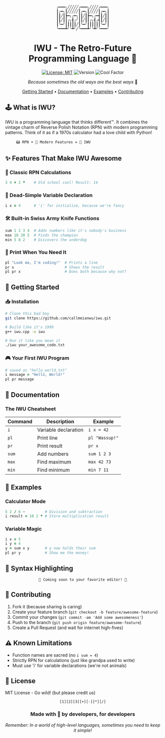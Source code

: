 <div align="center">

```
╭━━━╮╱╱╱╱╱╭━━━╮╱╱╱╱╭━━━╮
┃╭━╮┃╱╱╱╱╱┃╭━╮┃╱╱╱╱┃╭━╮┃
┃┃╱┃┣━╮╭━╮┃┃╱┃┣━╮╭━┫┃╱┃┃
┃┃╱┃┃╭╮┫╭╯┃┃╱┃┃╭╮┫╭┫┃╱┃┃
┃╰━╯┃┃┃┃┃╱┃╰━╯┃┃┃┃┃┃╰━╯┃
╰━━━┻╯╰┻╯╱╰━━━┻╯╰┻╯╰━━━╯
```

# IWU - The Retro-Future Programming Language 🚀

[![License: MIT](https://img.shields.io/badge/License-MIT-yellow.svg)](https://opensource.org/licenses/MIT)
![Version](https://img.shields.io/badge/version-1.0.0-blue)
![Cool Factor](https://img.shields.io/badge/cool_factor-over_9000-purple)

*Because sometimes the old ways are the best ways* 🌟

[Getting Started](#getting-started) • [Documentation](#documentation) • [Examples](#examples) • [Contributing](#contributing)

</div>

## 🕹️ What is IWU?

IWU is a programming language that thinks different™. It combines the vintage charm of Reverse Polish Notation (RPN) with modern programming patterns. Think of it as if a 1970s calculator had a love child with Python! 

```
     📟 RPN + 🚀 Modern Features = 💫 IWU
```

## ✨ Features That Make IWU Awesome

### 🧮 Classic RPN Calculations
```ruby
3 4 + 2 *    # Old school cool! Result: 14
```

### 🎯 Dead-Simple Variable Declaration
```ruby
i x = 4      # 'i' for initialize, because we're fancy
```

### 🛠️ Built-in Swiss Army Knife Functions
```ruby
sum 1 2 3 4  # Adds numbers like it's nobody's business
max 10 20 5  # Finds the champion
min 5 8 2    # Discovers the underdog
```

### 📢 Print When You Need It
```ruby
pl "Look ma, I'm coding!"  # Prints a line
pr x                       # Shows the result
pl pr x                    # Does both because why not?
```

## 🚀 Getting Started

### 📥 Installation

```bash
# Clone this bad boy
git clone https://github.com/callmeianwu/iwu.git

# Build like it's 1999
g++ iwu.cpp -o iwu

# Run it like you mean it
./iwu your_awesome_code.txt
```

### 🎮 Your First IWU Program

```ruby
# saved as "hello_world.txt"
i message = "Hello, World!"
pl pr message
```

## 📖 Documentation

### The IWU Cheatsheet

| Command | Description | Example |
|---------|------------|---------|
| `i` | Variable declaration | `i x = 42` |
| `pl` | Print line | `pl "Wassup!"` |
| `pr` | Print result | `pr x` |
| `sum` | Add numbers | `sum 1 2 3` |
| `max` | Find maximum | `max 42 73` |
| `min` | Find minimum | `min 7 11` |

## 🌟 Examples

### Calculator Mode
```ruby
5 2 / 6 -         # Division and subtraction
i result = 10 2 * # Store multiplication result
```

### Variable Magic
```ruby
i x = 5
i y = 4
y = sum x y       # y now holds their sum
pl pr y           # Show me the money!
```

## 🎨 Syntax Highlighting

<div align="center">

```
🎨 Coming soon to your favorite editor! 🎨
```

</div>

## 🤝 Contributing

1. Fork it (because sharing is caring)
2. Create your feature branch (`git checkout -b feature/awesome-feature`)
3. Commit your changes (`git commit -am 'Add some awesomeness'`)
4. Push to the branch (`git push origin feature/awesome-feature`)
5. Create a Pull Request (and wait for internet high-fives)

## ⚠️ Known Limitations

- Function names are sacred (no `i sum = 4`)
- Strictly RPN for calculations (just like grandpa used to write)
- Must use 'i' for variable declarations (we're not animals)

## 📜 License

MIT License - Go wild! (but please credit us) 

<div align="center">

```
[1][2][3][+][-][*][/]
```

### Made with 💾 by developers, for developers

*Remember: In a world of high-level languages, sometimes you need to keep it simple!*

</div>
